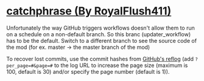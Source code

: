 # [catchphrase (By RoyalFlush411)](https://github.com/RoyalFlush411/catchphrase)

Unfortunately the way GitHub triggers workflows doesn't allow them to run on a schedule on a non-default branch. So this branc (updater_workflow) has to be the default. Switch to a different branch to see the source code of the mod (for ex. master -> the master branch of the mod)

To recover lost commits, use the commit hashes from [GitHub's reflog](https://api.github.com/repos/KtaneModules/catchphrase-RoyalFlush411/events) (add `?per_page=#&page=#` to the log URL to increase the page size (maximum is 100, default is 30) and/or specify the page number (default is 1)).
